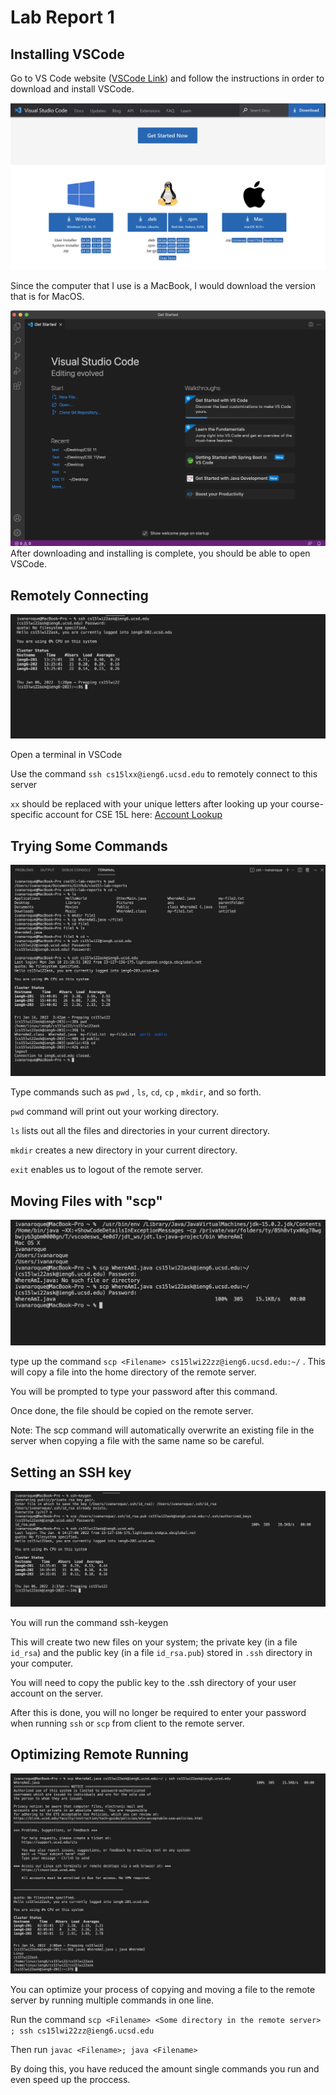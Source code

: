 # Lab Report 1

## Installing VSCode

Go to VS Code website ([VSCode Link](https://code.visualstudio.com/)) and follow the instructions in order to download and install VSCode.

![Image](systemDownload.png)

Since the computer that I use is a MacBook, I would download the version that is for MacOS.

![Image](VSCode.png)
After downloading and installing is complete, you should be able to open VSCode.

## Remotely Connecting

![Image](RemotelyConnecting.png)

Open a terminal in VSCode

Use the command `ssh cs15lxx@ieng6.ucsd.edu` to remotely connect to this server

`xx` should be replaced with your unique letters after looking up your course-specific account for CSE 15L here: [Account Lookup](https://sdacs.ucsd.edu/~icc/index.php)

## Trying Some Commands

![Image](Commands.png)

Type commands such as `pwd` , `ls`, `cd`, `cp` , `mkdir`, and so forth.

`pwd` command will print out your working directory.

`ls` lists out all the files and directories in your current directory.

`mkdir` creates a new directory in your current directory.

`exit` enables us to logout of the remote server.

## Moving Files with "scp"

![Image](SCP.png)

type up the command `scp <Filename> cs15lwi22zz@ieng6.ucsd.edu:~/` . This will copy a file into the home directory of the remote server. 
  
You will be prompted to type your password after this command.

Once done, the file should be copied on the remote server. 

Note: The scp command will automatically overwrite an existing file in the server when copying a file with the same name so be careful.
 
  
## Setting an SSH key

![Image](SSH-keygen.png)
  
You will run the command ssh-keygen 
  
This will create two new files on your system; the private key (in a file `id_rsa`) and the public key (in a file `id_rsa.pub`) stored in `.ssh` directory in your computer.  
  
You will need to copy the public key to the .ssh directory of your user account on the server.

After this is done, you will no longer be required to enter your password when running `ssh` or `scp` from client to the remote server.
  
  
## Optimizing Remote Running

![Image](Optimization.png)
  
You can optimize your process of copying and moving a file to the remote server by running multiple commands in one line.
  
Run the command `scp <Filename> <Some directory in the remote server> ; ssh cs15lwi22zz@ieng6.ucsd.edu`
  
Then run `javac <Filename>; java <Filename>`

By doing this, you have reduced the amount single commands you run and even speed up the proccess.
  
